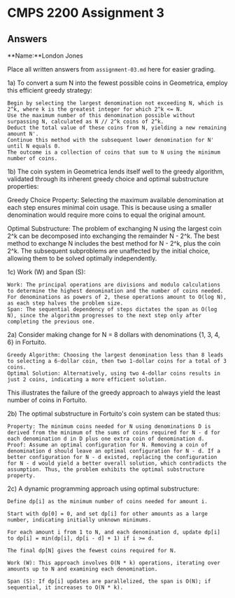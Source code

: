 # CMPS 2200 Assignment 3
## Answers

**Name:**London Jones


Place all written answers from `assignment-03.md` here for easier grading.

1a) To convert a sum N into the fewest possible coins in Geometrica, employ this efficient greedy strategy:

    Begin by selecting the largest denomination not exceeding N, which is 2^k, where k is the greatest integer for which 2^k <= N.
    Use the maximum number of this denomination possible without surpassing N, calculated as N // 2^k coins of 2^k.
    Deduct the total value of these coins from N, yielding a new remaining amount N'.
    Continue this method with the subsequent lower denomination for N' until N equals 0.
    The outcome is a collection of coins that sum to N using the minimum number of coins.

1b) The coin system in Geometrica lends itself well to the greedy algorithm, validated through its inherent greedy choice and optimal substructure properties:

Greedy Choice Property: Selecting the maximum available denomination at each step ensures minimal coin usage. This is because using a smaller denomination would require more coins to equal the original amount.

Optimal Substructure: The problem of exchanging N using the largest coin 2^k can be decomposed into exchanging the remainder N - 2^k. The best method to exchange N includes the best method for N - 2^k, plus the coin 2^k. The subsequent subproblems are unaffected by the initial choice, allowing them to be solved optimally independently.

1c) Work (W) and Span (S):

    Work: The principal operations are divisions and modulo calculations to determine the highest denomination and the number of coins needed. For denominations as powers of 2, these operations amount to O(log N), as each step halves the problem size.
    Span: The sequential dependency of steps dictates the span as O(log N), since the algorithm progresses to the next step only after completing the previous one.

2a) Consider making change for N = 8 dollars with denominations {1, 3, 4, 6} in Fortuito.

    Greedy Algorithm: Choosing the largest denomination less than 8 leads to selecting a 6-dollar coin, then two 1-dollar coins for a total of 3 coins.
    Optimal Solution: Alternatively, using two 4-dollar coins results in just 2 coins, indicating a more efficient solution.

This illustrates the failure of the greedy approach to always yield the least number of coins in Fortuito.

2b) The optimal substructure in Fortuito's coin system can be stated thus:

    Property: The minimum coins needed for N using denominations D is derived from the minimum of the sums of coins required for N - d for each denomination d in D plus one extra coin of denomination d.
    Proof: Assume an optimal configuration for N. Removing a coin of denomination d should leave an optimal configuration for N - d. If a better configuration for N - d existed, replacing the configuration for N - d would yield a better overall solution, which contradicts the assumption. Thus, the problem exhibits the optimal substructure property.

2c) A dynamic programming approach using optimal substructure:

    Define dp[i] as the minimum number of coins needed for amount i.

    Start with dp[0] = 0, and set dp[i] for other amounts as a large number, indicating initially unknown minimums.

    For each amount i from 1 to N, and each denomination d, update dp[i] to dp[i] = min(dp[i], dp[i - d] + 1) if i >= d.

    The final dp[N] gives the fewest coins required for N.

    Work (W): This approach involves O(N * k) operations, iterating over amounts up to N and examining each denomination.

    Span (S): If dp[i] updates are parallelized, the span is O(N); if sequential, it increases to O(N * k).